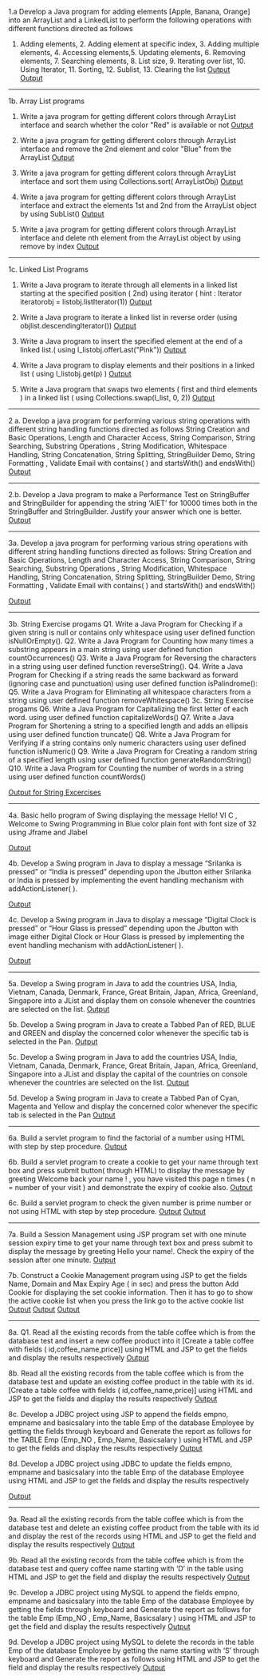 1.a Develop a Java program for adding elements [Apple, Banana, Orange] into an ArrayList
and a LinkedList to perform the following operations with different functions directed as
follows
1. Adding elements, 2. Adding element at specific index, 3. Adding multiple elements, 4.
Accessing elements,5. Updating elements, 6. Removing elements, 7. Searching elements, 8. List
size, 9. Iterating over list, 10. Using Iterator, 11. Sorting, 12. Sublist, 13. Clearing the list
[Output](https://github.com/BNsrujan/Java_project/blob/main/Exp1-ListInterfaces/ArrayList.png)                                                     
[Output](https://github.com/BNsrujan/Java_project/blob/main/Exp1-ListInterfaces/LinkedList.png)
___
1b. Array List programs
1. Write a java program for getting different colors through ArrayList interface and search whether
the color "Red" is available or not
[Output](https://github.com/BNsrujan/Java_project/blob/main/ListInterfaces/Colorsearch.png)

2. Write a java program for getting different colors through ArrayList interface and remove the
2nd element and color "Blue" from the ArrayList
[Output](https://github.com/BNsrujan/Java_project/blob/main/Exp1-ListInterfaces/RemoveColors.png)

3. Write a java program for getting different colors through ArrayList interface and sort them
using Collections.sort( ArrayListObj)
[Output](https://github.com/BNsrujan/Java_project/blob/main/Exp1-ListInterfaces/SortColors.png)

4. Write a java program for getting different colors through ArrayList interface and extract the
elements 1st and 2nd from the ArrayList object by using SubList()
[Output](https://github.com/BNsrujan/Java_project/blob/main/Exp1-ListInterfaces/SubListColors.png)

5. Write a java program for getting different colors through ArrayList interface and delete nth
element from the ArrayList object by using remove by index
[Output](https://github.com/BNsrujan/Java_project/blob/main/Exp1-ListInterfaces/delete.png)

___
1c. Linked List Programs
1. Write a Java program to iterate through all elements in a linked list starting at the
specified position ( 2nd) using iterator ( hint : Iterator iteratorobj = listobj.listIterator(1))
[Output](https://github.com/BNsrujan/Java_project/blob/main/Exp1-ListInterfaces/IterateFromSecond.png)

2. Write a Java program to iterate a linked list in reverse order (using
objlist.descendingIterator())
[Output](https://github.com/BNsrujan/Java_project/blob/main/Exp1-ListInterfaces/ReverseIterate.png)

3. Write a Java program to insert the specified element at the end of a linked list.( using
l_listobj.offerLast("Pink"))
[Output](https://github.com/BNsrujan/Java_project/blob/main/Exp1-ListInterfaces/InsertAtEnd.png)

4. Write a Java program to display elements and their positions in a linked list ( using
l_listobj.get(p) )
[Output](https://github.com/BNsrujan/Java_project/blob/main/Exp1-ListInterfaces/DisplayWithPositions.png)

5. Write a Java program that swaps two elements ( first and third elements ) in a linked list ( using
Collections.swap(l_list, 0, 2)) 
[Output](https://github.com/BNsrujan/Java_project/blob/main/Exp1-ListInterfaces/SwapElements.png)

___





2 a. Develop a java program for performing various string operations with different string
handling functions directed as follows
String Creation and Basic Operations, Length and Character Access, String Comparison, String
Searching, Substring Operations , String Modification, Whitespace Handling, String
Concatenation, String Splitting, StringBuilder Demo, String Formatting , Validate Email with
contains( ) and startsWith() and endsWith()
[Output](https://github.com/BNsrujan/Java_project/blob/main/Exp2-StringOperations/StringOperationsDemo.png)

___

2.b. Develop a Java program to make a Performance Test on StringBuffer and StringBuilder for
appending the string ‘AIET’ for 10000 times both in the StringBuffer and StringBuilder. Justify
your answer which one is better.
[Output](https://github.com/BNsrujan/Java_project/blob/main/Exp2-StringOperations/StringPerformanceTest.png)


___



3a. Develop a java program for performing various string operations with different string
handling functions directed as follows:
String Creation and Basic Operations, Length and Character Access, String Comparison, String
Searching, Substring Operations , String Modification, Whitespace Handling, String Concatenation,
String Splitting, StringBuilder Demo, String Formatting , Validate Email with contains( ) and
startsWith() and endsWith()

[Output](https://github.com/BNsrujan/Java_project/blob/main/Exp3-StringHandling/StringOperationsDemo1.png)

___

3b. String Exercise progams
Q1. Write a Java Program for Checking if a given string is null or contains only whitespace using user
defined function isNullOrEmpty().
Q2. Write a Java Program for Counting how many times a substring appears in a main string
using user defined function countOccurrences()
Q3. Write a Java Program for Reversing the characters in a string using user defined function
reverseString().
Q4. Write a Java Program for Checking if a string reads the same backward as forward (ignoring case
and punctuation) using user defined function isPalindrome():
Q5. Write a Java Program for Eliminating all whitespace characters from a string using user defined
function removeWhitespace()
3c. String Exercise progams
Q6. Write a Java Program for Capitalizing the first letter of each word. using user defined function
capitalizeWords()
Q7. Write a Java Program for Shortening a string to a specified length and adds an ellipsis using user
defined function truncate()
Q8. Write a Java Program for Verifying if a string contains only numeric characters using user defined
function isNumeric()
Q9. Write a Java Program for Creating a random string of a specified length using user defined
function generateRandomString()
Q10. Write a Java Program for Counting the number of words in a string using user defined function
countWords()

[Output for String Excercises](https://github.com/BNsrujan/Java_project/blob/main/Exp3-StringHandling/StringExcercises.png)

___


4a. Basic hello program of Swing displaying the message Hello! VI C , Welcome to Swing
Programming in Blue color plain font with font size of 32 using Jframe and Jlabel

[Output](https://github.com/BNsrujan/Java_project/blob/main/Exp4-SwingExamples/SwingExe1.png)

4b. Develop a Swing program in Java to display a message “Srilanka is pressed” or “India is
pressed” depending upon the Jbutton either Srilanka or India is pressed by implementing the
event handling mechanism with addActionListener( ).

[Output](https://github.com/BNsrujan/Java_project/blob/main/Exp4-SwingExamples/CountryButtonExample.png)

4c. Develop a Swing program in Java to display a message “Digital Clock is pressed” or “Hour
Glass is pressed” depending upon the Jbutton with image either Digital Clock or Hour Glass is
pressed by implementing the event handling mechanism with addActionListener( ).

[Output](https://github.com/BNsrujan/Java_project/blob/main/Exp4-SwingExamples/clock.png)

___



5a. Develop a Swing program in Java to add the countries USA, India, Vietnam, Canada,
Denmark, France, Great Britain, Japan, Africa, Greenland, Singapore into a JList and
display them on console whenever the countries are selected on the list.
[Output](https://github.com/BNsrujan/Java_project/blob/main/Exp5-SwingExamples/CountryListConsole.png)


5b. Develop a Swing program in Java to create a Tabbed Pan of RED, BLUE and GREEN and
display the concerned color whenever the specific tab is selected in the Pan.
[Output](https://github.com/BNsrujan/Java_project/blob/main/Exp5-SwingExamples/CountryCapitalList.png)

5c. Develop a Swing program in Java to add the countries USA, India, Vietnam, Canada,
Denmark, France, Great Britain, Japan, Africa, Greenland, Singapore into a JList and
display the capital of the countries on console whenever the countries are selected on the list.
[Output](https://github.com/BNsrujan/Java_project/blob/main/Exp5-SwingExamples/ColorTabbedPane.png)

5d. Develop a Swing program in Java to create a Tabbed Pan of Cyan, Magenta and Yellow and
display the concerned color whenever the specific tab is selected in the Pan
[Output](https://github.com/BNsrujan/Java_project/blob/main/Exp5-SwingExamples/CTP1.png)



___

6a. Build a servlet program to find the factorial of a number using HTML with step by step
procedure.
[Output](https://github.com/BNsrujan/Java_project/blob/main/Exp6-JavaServletExample/CookieCount.png)

6b. Build a servlet program to create a cookie to get your name through text box and press submit
button( through HTML) to display the message by greeting Welcome back your name ! , you have
visited this page n times ( n = number of your visit ) and demonstrate the expiry of cookie also.
[Output](https://github.com/BNsrujan/Java_project/blob/main/Exp6-JavaServletExample/Factorial.png)

6c. Build a servlet program to check the given number is prime number or not using HTML with step
by step procedure.
[Output](https://github.com/BNsrujan/Java_project/blob/main/Exp6-JavaServletExample/Prime.png)
[Output](https://github.com/BNsrujan/Java_project/blob/main/Exp6-JavaServletExample/Prime1.png)




___


7a. Build a Session Management using JSP program set with one minute session expiry time to get
your name through text box and press submit to display the message by greeting Hello your name!.
Check the expiry of the session after one minute.
[Output](https://github.com/BNsrujan/Java_project/blob/main/Exp7-JavaServletExample/Cookie.png)


7b. Construct a Cookie Management program using JSP to get the fields Name, Domain and Max
Expiry Age ( in sec) and press the button Add Cookie for displaying the set cookie information. Then
it has to go to show the active cookie list when you press the link go to the active cookie list
[Output](https://github.com/BNsrujan/Java_project/blob/main/Exp7-JavaServletExample/Session.png)
[Output](https://github.com/BNsrujan/Java_project/blob/main/Exp7-JavaServletExample/Session1.png)
[Output](https://github.com/BNsrujan/Java_project/blob/main/Exp7-JavaServletExample/Session2.png)



___


8a. Q1. Read all the existing records from the table coffee which is from the database test and insert a
new coffee product into it [Create a table coffee with fields ( id,coffee_name,price)] using HTML and
JSP to get the fields and display the results respectively
[Output](https://github.com/BNsrujan/Java_project/blob/main/Exp8-JDBCExample/8a.png)


8b. Read all the existing records from the table coffee which is from the database test and update an
existing coffee product in the table with its id. [Create a table coffee with fields
( id,coffee_name,price)] using HTML and JSP to get the fields and display the results respectively
[Output](https://github.com/BNsrujan/Java_project/blob/main/Exp8-JDBCExample/8b.png)

8c. Develop a JDBC project using JSP to append the fields empno, empname and basicsalary
into the table Emp of the database Employee by getting the fields through keyboard and
Generate the report as follows for the TABLE Emp (Emp_NO , Emp_Name, Basicsalary ) using
HTML and JSP to get the fields and display the results respectively
[Output](https://github.com/BNsrujan/Java_project/blob/main/Exp8-JDBCExample/8c.png)


8d. Develop a JDBC project using JDBC to update the fields empno, empname and basicsalary into
the table Emp of the database Employee using HTML and JSP to get the fields and display the
results respectively

[Output](https://github.com/BNsrujan/Java_project/blob/main/Exp8-JDBCExample/8d.png)


___

9a. Read all the existing records from the table coffee which is from the database test and delete
an existing coffee product from the table with its id and display the rest of the records using
HTML and JSP to get the field and display the results respectively
[Output](https://github.com/BNsrujan/Java_project/blob/main/Exp9-JDBCExample/9a.png)

9b. Read all the existing records from the table coffee which is from the database test and query
coffee name starting with ‘D’ in the table using HTML and JSP to get the field and display the results respectively
[Output](https://github.com/BNsrujan/Java_project/blob/main/Exp9-JDBCExample/9b.png)


9c. Develop a JDBC project using MySQL to append the fields empno, empname and basicsalary
into the table Emp of the database Employee by getting the fields through keyboard and Generate
the report as follows for the table Emp (Emp_NO , Emp_Name, Basicsalary ) using HTML and JSP
to get the field and display the results respectively
[Output](https://github.com/BNsrujan/Java_project/blob/main/Exp9-JDBCExample/9c.png)

9d. Develop a JDBC project using MySQL to delete the records in the table Emp of the database
Employee by getting the name starting with ‘S’ through keyboard and Generate the report as
follows using HTML and JSP to get the field and display the results respectively
[Output](https://github.com/BNsrujan/Java_project/blob/main/Exp9-JDBCExample/9d.png)




















